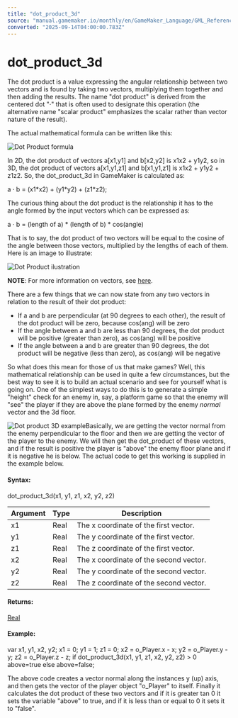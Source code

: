 ```yaml
---
title: "dot_product_3d"
source: "manual.gamemaker.io/monthly/en/GameMaker_Language/GML_Reference/Maths_And_Numbers/Angles_And_Distance/dot_product_3d.htm"
converted: "2025-09-14T04:00:00.783Z"
---
```


# dot\_product\_3d

The dot product is a value expressing the angular relationship between two vectors and is found by taking two vectors, multiplying them together and then adding the results. The name "dot product" is derived from the centered dot "·" that is often used to designate this operation (the alternative name "scalar product" emphasizes the scalar rather than vector nature of the result).

The actual mathematical formula can be written like this:

![Dot Product formula](../../../../assets/Images/Scripting_Reference/GML/Reference/Maths/dot_product_image.png)

In 2D, the dot product of vectors a\[x1,y1\] and b\[x2,y2\] is x1x2 + y1y2, so in 3D, the dot product of vectors a\[x1,y1,z1\] and b\[x1,y1,z1\] is x1x2 + y1y2 + z1z2. So, the dot\_product\_3d in GameMaker is calculated as:

a · b = (x1\*x2) + (y1\*y2) + (z1\*z2);

The curious thing about the dot product is the relationship it has to the angle formed by the input vectors which can be expressed as:

a · b = (length of a) \* (length of b) \* cos(angle)

That is to say, the dot product of two vectors will be equal to the cosine of the angle between those vectors, multiplied by the lengths of each of them. Here is an image to illustrate:

![Dot Product ilustration](../../../../assets/Images/Scripting_Reference/GML/Reference/Maths/dot_product_image_2.png)

**NOTE**: For more information on vectors, see [here](../../../../../../../Additional_Information/Vectors.md).

There are a few things that we can now state from any two vectors in relation to the result of their dot product:

-   If a and b are perpendicular (at 90 degrees to each other), the result of the dot product will be zero, because cos(ang) will be zero
-   If the angle between a and b are less than 90 degrees, the dot product will be positive (greater than zero), as cos(ang) will be positive
-   If the angle between a and b are greater than 90 degrees, the dot product will be negative (less than zero), as cos(ang) will be negative

So what does this mean for those of us that make games? Well, this mathematical relationship can be used in quite a few circumstances, but the best way to see it is to build an actual scenario and see for yourself what is going on. One of the simplest ways to do this is to generate a simple "height" check for an enemy in, say, a platform game so that the enemy will "see" the player if they are above the plane formed by the enemy _normal_ vector and the 3d floor.

![Dot product 3D example](../../../../assets/Images/Scripting_Reference/GML/Reference/Maths/dot_product_3d_image.png)Basically, we are getting the vector normal from the enemy perpendicular to the floor and then we are getting the vector of the player to the enemy. We will then get the dot\_product of these vectors, and if the result is positive the player is "above" the enemy floor plane and if it is negative he is below. The actual code to get this working is supplied in the example below.

#### **Syntax:**

dot\_product\_3d(x1, y1, z1, x2, y2, z2)

| Argument | Type | Description |
| --- | --- | --- |
| x1 | Real | The x coordinate of the first vector. |
| y1 | Real | The y coordinate of the first vector. |
| z1 | Real | The z coordinate of the first vector. |
| x2 | Real | The x coordinate of the second vector. |
| y2 | Real | The y coordinate of the second vector. |
| z2 | Real | The z coordinate of the second vector. |

#### Returns:

[Real](../../../../../../../GameMaker_Language/GML_Overview/Data_Types.md)

#### Example:

var x1, y1, x2, y2;
x1 = 0;
y1 = 1;
z1 = 0;
x2 = o\_Player.x - x;
y2 = o\_Player.y - y;
z2 = o\_Player.z - z; if dot\_product\_3d(x1, y1, z1, x2, y2, z2) > 0 above=true else above=false;

The above code creates a vector normal along the instances y (up) axis, and then gets the vector of the player object "o\_Player" to itself. Finally it calculates the dot product of these two vectors and if it is greater tan 0 it sets the variable "above" to true, and if it is less than or equal to 0 it sets it to "false".
